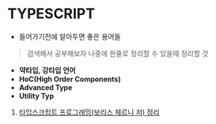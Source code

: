 # TYPESCRIPT


 * 들어가기전에 알아두면 좋은 용어들
 > 검색해서 공부해보자 나중에 한줄로 정리할 수 있을때 정리할 것
   * **약타입, 강타입 언어**
   * **HoC(High Order Components)**
   * **Advanced Type**
   * **Utility Typ** 

 1. [타입스크립트 프로그래밍(보리스 체르니 저) 정리](./typescript_programming/201031_00.md)
